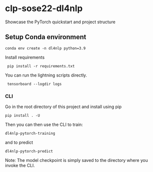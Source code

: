 # clp-sose22-dl4nlp

Showcase the PyTorch quickstart and project structure

## Setup Conda environment

```
conda env create -n dl4nlp python=3.9
```

Install requirements

```
 pip install -r requirements.txt
```

You can run the lightning scripts directly.

```
 tensorboard --logdir logs
```

### CLI

Go in the root directory of this project and install using pip

```
pip install . -U
```

Then you can then use the CLI to train:

```
dl4nlp-pytorch-training
```

and to predict

```
dl4nlp-pytorch-predict
```

Note: The model checkpoint is simply saved to the directory where you invoke the CLI.